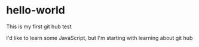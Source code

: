 # hello-world
This is my first git hub test

I'd like to learn some JavaScript, but I'm starting with learning about git hub
